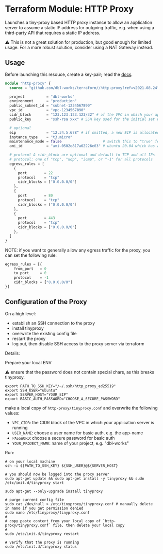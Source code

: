 # Terraform Module: HTTP Proxy

Launches a tiny-proxy based HTTP proxy instance to allow an application server to assume a static IP address for outgoing traffic, e.g. when using a third-party API that requires a static IP address.

⚠️ This is not a great solution for production, but good enough for limited usage. For a more robust solution, consider using a NAT Gateway instead.

## Usage

Before launching this resouce, create a key-pair; read the [docs](https://docs.aws.amazon.com/AWSEC2/latest/UserGuide/ec2-key-pairs.html).

```terraform
module "http-proxy" {
  source = "github.com/dbl-works/terraform//http-proxy?ref=v2021.08.24"

  project          = "dbl-works"
  environment      = "production"
  public_subnet_id = "subnet-1234567890"
  vpc_id           = "vpc-1234567890"
  cidr_block       = "123.123.123.123/32" # of the VPC in which your application server is running
  public_key       = "ssh-rsa xxx" # SSH key used for the initial set up

  # optional
  eip              = "12.34.5.678" # if omitted, a new EIP is allocated
  instance_type    = "t3.micro"
  maintenance_mode = false                   # switch this to "true" for the initial configuration, but keep it "false" for production
  ami_id           = "ami-0502e817a62226e03" # ubuntu 20.04 which has a free quota

  # protocol & cidr_block are optional and default to TCP and all IPs
  # protocol: one of "tcp", "udp", "icmp", or "-1" for all protocols
  egress_rules = [
    {
      port        = 22
      protocol    = "tcp"
      cidr_blocks = ["0.0.0.0/0"]
    },
    {
      port        = 80
      protocol    = "tcp"
      cidr_blocks = ["0.0.0.0/0"]
    },
    {
      port        = 443
      protocol    = "tcp"
      cidr_blocks = ["0.0.0.0/0"]
    },
  ]
}
```

NOTE: if you want to generally allow any egress traffic for the proxy, you can set the following rule:

```terraform
egress_rules = [{
    from_port   = 0
    to_port     = 0
    protocol    = -1
    cidr_blocks = ["0.0.0.0/0"]
}]
```

## Configuration of the Proxy

On a high level:

* establish an SSH connection to the proxy
* install tinyproxy
* overwrite the existing config file
* restart the proxy
* log out, then disable SSH access to the proxy server via terraform

Details:

Prepare your local ENV

⚠️ ensure that the password does not contain special chars, as this breaks tinyproxy.

```shell
export PATH_TO_SSH_KEY="/~/.ssh/http_proxy_ed25519"
export SSH_USER="ubuntu"
export SERVER_HOST="YOUR_EIP"
export BASIC_AUTH_PASSWORD="CHOOSE_A_SECURE_PASSWORD"
```

make a local copy of `http-proxy/tinyproxy.conf` and overwrite the following values:

* `VPC_CIDR`: the CIDR block of the VPC in which your application server is running
* `USER_NAME`: choose a user name for basic auth, e.g. the app-name
* `PASSWORD`: choose a secure password for basic auth
* `YOUR_PROJECT_NAME`: name of your project, e.g. "dbl-works"

Run:

```shell
# on your local machine
ssh -i ${PATH_TO_SSH_KEY} ${SSH_USER}@${SERVER_HOST}

# you should now be logged into the proxy server
sudo apt-get update && sudo apt-get install -y tinyproxy && sudo /etc/init.d/tinyproxy start

sudo apt-get --only-upgrade install tinyproxy

# purge current config file
sudo cat /dev/null > /etc/tinyproxy/tinyproxy.conf # manually delete in nano if you get permission denied
sudo nano /etc/tinyproxy/tinyproxy.conf
#
# copy paste content from your local copy of `http-proxy/tinyproxy.conf` file, then delete your local copy
#
sudo /etc/init.d/tinyproxy restart

# verify that the proxy is running
sudo /etc/init.d/tinyproxy status
```
